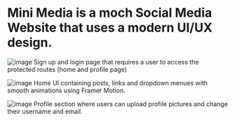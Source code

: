 # Mini Media is a moch Social Media Website that uses a modern UI/UX design.
![image](https://user-images.githubusercontent.com/88985587/189551932-0c03cd69-c6e0-4cc1-9bbd-ed124ab12a8a.png)
Sign up and login page that requires a user to access the protected routes (home and profile page)

![image](https://user-images.githubusercontent.com/88985587/189552061-59efddcc-d595-4c3d-b7f9-8f774ce43ab3.png)
Home UI containing posts, links and dropdown menues with smooth animations using Framer Motion.

![image](https://user-images.githubusercontent.com/88985587/189552247-7b28eaaa-c9e5-4964-a723-5d8df63355db.png)
Profile section where users can upload profile pictures and change their username and email.
